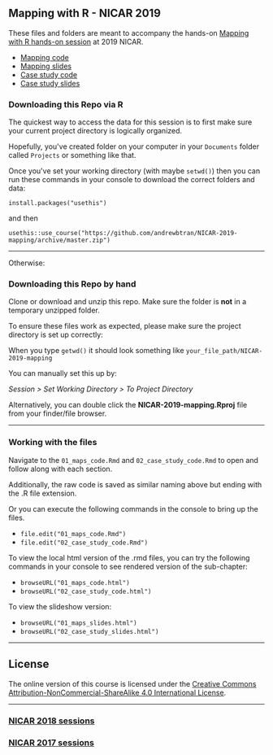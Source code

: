 ## Mapping with R - NICAR 2019

These files and folders are meant to accompany the hands-on [Mapping with R hands-on session](https://www.ire.org/events-and-training/event/3433/4207/) at 2019 NICAR.

* [Mapping code](https://andrewbtran.github.io/NICAR-2019-mapping/01_maps_code.html)
* [Mapping slides](https://andrewbtran.github.io/NICAR/2019/mapping/01_maps_slides.html)
* [Case study code](https://andrewbtran.github.io/NICAR-2019-mapping/02_case_study_code.html)
* [Case study slides](https://andrewbtran.github.io/NICAR/2019/mapping/02_case_study_slides.html)

### Downloading this Repo via R

The quickest way to access the data for this session is to first make sure your current project directory is logically organized. 

Hopefully, you've created folder on your computer in your `Documents` folder called `Projects` or something like that.

Once you've set your working directory (with maybe `setwd()`) then you can run these commands in your console to download the correct folders and data:

```
install.packages("usethis")
```

and then

```
usethis::use_course("https://github.com/andrewbtran/NICAR-2019-mapping/archive/master.zip")
```

----

Otherwise:

### Downloading this Repo by hand

Clone or download and unzip this repo. Make sure the folder is **not** in a temporary unzipped folder.

To ensure these files work as expected, please make sure the project directory is set up correctly: 

When you type `getwd()` it should look something like `your_file_path/NICAR-2019-mapping`

You can manually set this up by:

*Session > Set Working Directory > To Project Directory*

Alternatively, you can double click the **NICAR-2019-mapping.Rproj** file from your finder/file browser.

----

### Working with the files

Navigate to the `01_maps_code.Rmd` and `02_case_study_code.Rmd` to open and follow along with each section.

Additionally, the raw code is saved as similar naming above but ending with the .R file extension.

Or you can execute the following commands in the console to bring up the files.

* `file.edit("01_maps_code.Rmd")`
* `file.edit("02_case_study_code.Rmd")`

To view the local html version of the .rmd files, you can try the following commands in your console to see rendered version of the sub-chapter:

* `browseURL("01_maps_code.html")`
* `browseURL("02_case_study_code.html")`

To view the slideshow version:
* `browseURL("01_maps_slides.html")`
* `browseURL("02_case_study_slides.html")`

----


## License

The online version of this course is licensed under the [Creative Commons Attribution-NonCommercial-ShareAlike 4.0 International License](http://creativecommons.org/licenses/by-nc-sa/4.0/).

---

### [NICAR 2018 sessions](https://andrewbtran.github.io/NICAR/2018/)
### [NICAR 2017 sessions](https://andrewbtran.github.io/NICAR/2017/)